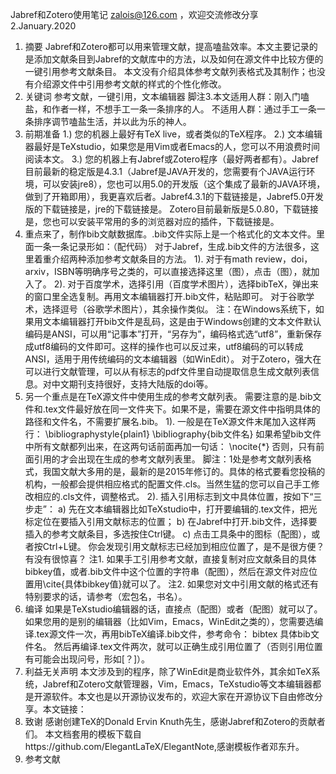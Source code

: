 Jabref和Zotero使用笔记
		zalois@126.com ，欢迎交流修改分享
			2.January.2020
1. 摘要
Jabref和Zotero都可以用来管理文献，提高嗑盐效率。本文主要记录的是添加文献条目到Jabref的文献库中的方法，以及如何在源文件中比较方便的一键引用参考文献条目。
本文没有介绍具体参考文献列表格式及其制作；也没有介绍源文件中引用参考文献的样式的个性化修改。
2. 关键词
参考文献，一键引用，文本编辑器
脚注3.本文适用人群：刚入门嗑盐，和作者一样，不想手工一条一条排序的人。
不适用人群：通过手工一条一条排序调节嗑盐生活，并以此为乐的神人。
3. 前期准备
1.) 您的机器上最好有TeX live，或者类似的TeX程序。
2.) 文本编辑器最好是TeXstudio，如果您是用Vim或者Emacs的人，您可以不用浪费时间阅读本文。
3.) 您的机器上有Jabref或Zotero程序（最好两者都有）。Jabref目前最新的稳定版是4.3.1（Jabref是JAVA开发的，您需要有个JAVA运行环境，可以安装jre8），您也可以用5.0的开发版（这个集成了最新的JAVA环境，做到了开箱即用），我更喜欢后者。Jabref4.3.1的下载链接是，Jabref5.0开发版的下载链接是，jre的下载链接是。
Zotero目前最新版是5.0.80，下载链接是，您也可以安装平常用的多的浏览器对应的插件，下载链接是。
4. 重点来了，制作bib文献数据库。.bib文件实际上是一个格式化的文本文件。里面一条一条记录形如：（配代码）
对于Jabref，生成.bib文件的方法很多，这里着重介绍两种添加参考文献条目的方法。
1). 对于有math review，doi，arxiv，ISBN等明确序号之类的，可以直接选择这里（图），点击（图），就加入了。
2). 对于百度学术，选择引用（百度学术图片），选择bibTeX，弹出来的窗口里全选复制。再用文本编辑器打开.bib文件，粘贴即可。
对于谷歌学术，选择逗号（谷歌学术图片），其余操作类似。
注：在Windows系统下，如果用文本编辑器打开bib文件是乱码，这是由于Windows创建的文本文件默认编码是ANSI，可以用“记事本”打开，“另存为”，编码格式选“utf8”，重新保存成utf8编码的文件即可。这样的操作也可以反过来，utf8编码的可以转成ANSI，适用于用传统编码的文本编辑器（如WinEdit）。
对于Zotero，强大在可以进行文献管理，可以从有标志的pdf文件里自动提取信息生成文献列表信息。对中文期刊支持很好，支持大陆版的doi等。
5. 另一个重点是在TeX源文件中使用生成的参考文献列表。
需要注意的是.bib文件和.tex文件最好放在同一文件夹下。如果不是，需要在源文件中指明具体的路径和文件名，不需要扩展名.bib。
1). 一般是在TeX源文件末尾加入这样两行：
\bibliographystyle{plain1}
\bibliography{bib文件名}
如果希望bib文件中所有文献都列出来，在这两句话前面再加一句话：
\nocite{*}
否则，只有前面引用的才会出现在生成的参考文献列表里。
脚注：1处是参考文献列表格式，我国文献大多用的是，最新的是2015年修订的。具体的格式要看您投稿的机构，一般都会提供相应格式的配置文件.cls。当然生猛的您可以自己手工修改相应的.cls文件，调整格式。
2). 插入引用标志到文中具体位置，按如下“三步走”：
a) 先在文本编辑器比如TeXstudio中，打开要编辑的.tex文件，把光标定位在要插入引用文献标志的位置；
b) 在Jabref中打开.bib文件，选择要插入的参考文献条目，多选按住Ctrl键。
c) 点击工具条中的图标（配图），或者按Ctrl+L键。
你会发现引用文献标志已经加到相应位置了，是不是很方便？有没有很惊喜？
注1. 如果手工引用参考文献，直接复制对应文献条目的具体bibkey值，或者.bib文件中这个位置的字符串（配图），然后在源文件对应位置用\cite{具体bibkey值}就可以了。
注2. 如果您对文中引用文献的格式还有特别要求的话，请参考（宏包名，书名）。
6. 编译
如果是TeXstudio编辑器的话，直接点（配图）或者（配图）就可以了。
如果您用的是别的编辑器（比如Vim，Emacs，WinEdit之类的），您需要选编译.tex源文件一次，再用bibTeX编译.bib文件，参考命令： bibtex   具体bib文件名。
然后再编译.tex文件两次，就可以正确生成引用位置了（否则引用位置有可能会出现问号，形如[？]）。
7. 利益无关声明
本文涉及到的程序，除了WinEdit是商业软件外，其余如TeX系统，Jabref和Zotero文献管理器，Vim，Emacs，TeXstudio等文本编辑器都是开源软件。本文也是以开源协议发布的，欢迎大家在开源协议下自由修改分享。本文链接：
8. 致谢
感谢创建TeX的Donald Ervin Knuth先生，感谢Jabref和Zotero的贡献者们。
本文档套用的模板下载自https://github.com/ElegantLaTeX/ElegantNote,感谢模板作者邓东升。
9. 参考文献
